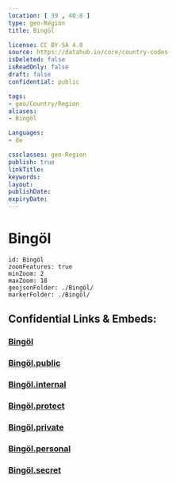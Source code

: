 ```yaml
---
location: [ 39 , 40.8 ] 
type: geo-Region
title: Bingöl

license: CC BY-SA 4.0
source: https://datahub.io/core/country-codes
isDeleted: false
isReadOnly: false
draft: false
confidential: public

tags:
- geo/Country/Region
aliases:
- Bingöl

Languages:
- de

cssclasses: geo-Region
publish: true
linkTitle: 
keywords: 
layout: 
publishDate: 
expiryDate: 
---
```


# Bingöl

```leaflet
id: Bingöl
zoomFeatures: true 
minZoom: 2 
maxZoom: 18
geojsonFolder: ./Bingöl/
markerFolder: ./Bingöl/
```


## Confidential Links & Embeds: 

### [Bingöl](/_Standards/Earth/Continent/Europe/Europe~East/Turkey/Provinces~Turkey/Bingöl.md) 

### [Bingöl.public](/_public/Earth/Continent/Europe/Europe~East/Turkey/Provinces~Turkey/Bingöl.public.md) 

### [Bingöl.internal](/_internal/Earth/Continent/Europe/Europe~East/Turkey/Provinces~Turkey/Bingöl.internal.md) 

### [Bingöl.protect](/_protect/Earth/Continent/Europe/Europe~East/Turkey/Provinces~Turkey/Bingöl.protect.md) 

### [Bingöl.private](/_private/Earth/Continent/Europe/Europe~East/Turkey/Provinces~Turkey/Bingöl.private.md) 

### [Bingöl.personal](/_personal/Earth/Continent/Europe/Europe~East/Turkey/Provinces~Turkey/Bingöl.personal.md) 

### [Bingöl.secret](/_secret/Earth/Continent/Europe/Europe~East/Turkey/Provinces~Turkey/Bingöl.secret.md)

